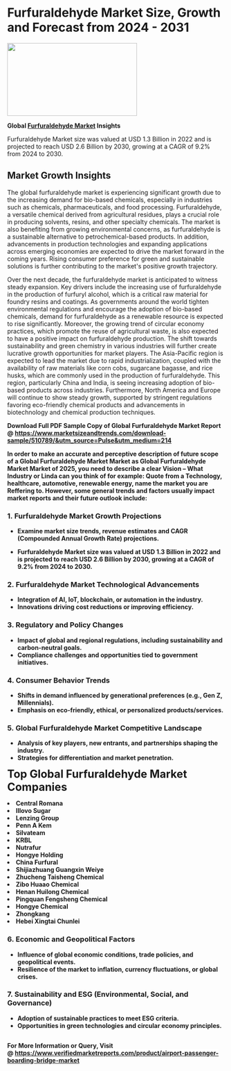 <H1>Furfuraldehyde Market Size, Growth and Forecast from 2024 - 2031</H1><img class="aligncenter size-medium wp-image-584254" src="https://thirdeyenews.in/wp-content/uploads/2024/09/Global-Market-Research-300x168.jpeg" alt="" width="300" height="168" /><p><strong>Global&nbsp;<a href="https://www.marketsizeandtrends.com/download-sample/510789/&amp;utm_source=Pulse&amp;utm_medium=214">Furfuraldehyde Market</a> Insights</strong></p><p>Furfuraldehyde Market size was valued at USD 1.3 Billion in 2022 and is projected to reach USD 2.6 Billion by 2030, growing at a CAGR of 9.2% from 2024 to 2030.</p><p><h2>Market Growth Insights</h2> <p>The global furfuraldehyde market is experiencing significant growth due to the increasing demand for bio-based chemicals, especially in industries such as chemicals, pharmaceuticals, and food processing. Furfuraldehyde, a versatile chemical derived from agricultural residues, plays a crucial role in producing solvents, resins, and other specialty chemicals. The market is also benefiting from growing environmental concerns, as furfuraldehyde is a sustainable alternative to petrochemical-based products. In addition, advancements in production technologies and expanding applications across emerging economies are expected to drive the market forward in the coming years. Rising consumer preference for green and sustainable solutions is further contributing to the market's positive growth trajectory.</p> <p><strong></strong></p> <p>Over the next decade, the furfuraldehyde market is anticipated to witness steady expansion. Key drivers include the increasing use of furfuraldehyde in the production of furfuryl alcohol, which is a critical raw material for foundry resins and coatings. As governments around the world tighten environmental regulations and encourage the adoption of bio-based chemicals, demand for furfuraldehyde as a renewable resource is expected to rise significantly. Moreover, the growing trend of circular economy practices, which promote the reuse of agricultural waste, is also expected to have a positive impact on furfuraldehyde production. The shift towards sustainability and green chemistry in various industries will further create lucrative growth opportunities for market players. The Asia-Pacific region is expected to lead the market due to rapid industrialization, coupled with the availability of raw materials like corn cobs, sugarcane bagasse, and rice husks, which are commonly used in the production of furfuraldehyde. This region, particularly China and India, is seeing increasing adoption of bio-based products across industries. Furthermore, North America and Europe will continue to show steady growth, supported by stringent regulations favoring eco-friendly chemical products and advancements in biotechnology and chemical production techniques. <p><strong></p><p><span class=""><strong>Download Full PDF Sample Copy of Global Furfuraldehyde Market Report</strong> @ <a href="https://www.marketsizeandtrends.com/download-sample/510789/&amp;utm_source=Pulse&amp;utm_medium=214" target="_blank">https://www.marketsizeandtrends.com/download-sample/510789/&amp;utm_source=Pulse&amp;utm_medium=214</a></span></p><p>In order to make an accurate and perceptive description of future scope of a Global&nbsp;Furfuraldehyde Market Market as Global&nbsp;Furfuraldehyde Market Market of 2025, you need to describe a clear Vision &ndash; What Industry or Linda can you think of for example: Quote from a Technology, healthcare, automotive, renewable energy, name the market you are Reffering to. However, some general trends and factors usually impact market reports and their future outlook include:</p><h3>1.&nbsp;<strong>Furfuraldehyde Market Growth Projections</strong></h3><ul><li>Examine market size trends, revenue estimates and CAGR (Compounded Annual Growth Rate) projections.</li><li><p>Furfuraldehyde Market size was valued at USD 1.3 Billion in 2022 and is projected to reach USD 2.6 Billion by 2030, growing at a CAGR of 9.2% from 2024 to 2030.</p></li></ul><h3>2.&nbsp;<strong>Furfuraldehyde Market Technological Advancements</strong></h3><ul><li>Integration of AI, IoT, blockchain, or automation in the industry.</li><li>Innovations driving cost reductions or improving efficiency.</li></ul><h3>3.&nbsp;<strong>Regulatory and Policy Changes</strong></h3><ul><li>Impact of global and regional regulations, including sustainability and carbon-neutral goals.</li><li>Compliance challenges and opportunities tied to government initiatives.</li></ul><h3>4.&nbsp;<strong>Consumer Behavior Trends</strong></h3><ul><li>Shifts in demand influenced by generational preferences (e.g., Gen Z, Millennials).</li><li>Emphasis on eco-friendly, ethical, or personalized products/services.</li></ul><h3>5.&nbsp;<strong>Global Furfuraldehyde Market Competitive Landscape</strong></h3><ul><li>Analysis of key players, new entrants, and partnerships shaping the industry.</li><li>Strategies for differentiation and market penetration.</li></ul><p data-pm-slice="1 1 []"><span style="color: inherit; font-family: inherit; font-size: 25px;">Top Global Furfuraldehyde Market Companies</span></p><div class="" data-test-id=""><p><li>Central Romana</li><li> Illovo Sugar</li><li> Lenzing Group</li><li> Penn A Kem</li><li> Silvateam</li><li> KRBL</li><li> Nutrafur</li><li> Hongye Holding</li><li> China Furfural</li><li> Shijiazhuang Guangxin Weiye</li><li> Zhucheng Taisheng Chemical</li><li> Zibo Huaao Chemical</li><li> Henan Huilong Chemical</li><li> Pingquan Fengsheng Chemical</li><li> Hongye Chemical</li><li> Zhongkang</li><li> Hebei Xingtai Chunlei</li></p></div><h3>6.&nbsp;<strong>Economic and Geopolitical Factors</strong></h3><ul><li>Influence of global economic conditions, trade policies, and geopolitical events.</li><li>Resilience of the market to inflation, currency fluctuations, or global crises.</li></ul><h3>7.&nbsp;<strong>Sustainability and ESG (Environmental, Social, and Governance)</strong></h3><ul><li>Adoption of sustainable practices to meet ESG criteria.</li><li>Opportunities in green technologies and circular economy principles.</li></ul><h2><strong style="font-size: 14px;">For More Information or Query, Visit @&nbsp;</strong><a style="background-color: #ffffff; font-size: 14px;" href="https://www.marketsizeandtrends.com/report/furfuraldehyde-market/" target="_blank">https://www.verifiedmarketreports.com/product/airport-passenger-boarding-bridge-market</a></h2>
